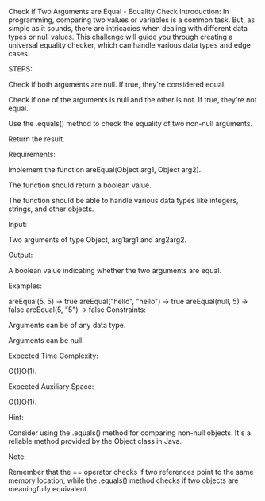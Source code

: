 Check if Two Arguments are Equal - Equality Check
Introduction: In programming, comparing two values or variables is a common task. But, as simple as it sounds, there are intricacies when dealing with different data types or null values. This challenge will guide you through creating a universal equality checker, which can handle various data types and edge cases.

STEPS:

Check if both arguments are null. If true, they're considered equal.

Check if one of the arguments is null and the other is not. If true, they're not equal.

Use the .equals() method to check the equality of two non-null arguments.

Return the result.

Requirements:

Implement the function areEqual(Object arg1, Object arg2).

The function should return a boolean value.

The function should be able to handle various data types like integers, strings, and other objects.

Input:

Two arguments of type Object, arg1arg1 and arg2arg2.

Output:

A boolean value indicating whether the two arguments are equal.

Examples:

areEqual(5, 5) -> true
areEqual("hello", "hello") -> true
areEqual(null, 5) -> false
areEqual(5, "5") -> false
Constraints:

Arguments can be of any data type.

Arguments can be null.

Expected Time Complexity:

O(1)O(1).

Expected Auxiliary Space:

O(1)O(1).

Hint:

Consider using the .equals() method for comparing non-null objects. It's a reliable method provided by the Object class in Java.

Note:

Remember that the == operator checks if two references point to the same memory location, while the .equals() method checks if two objects are meaningfully equivalent.